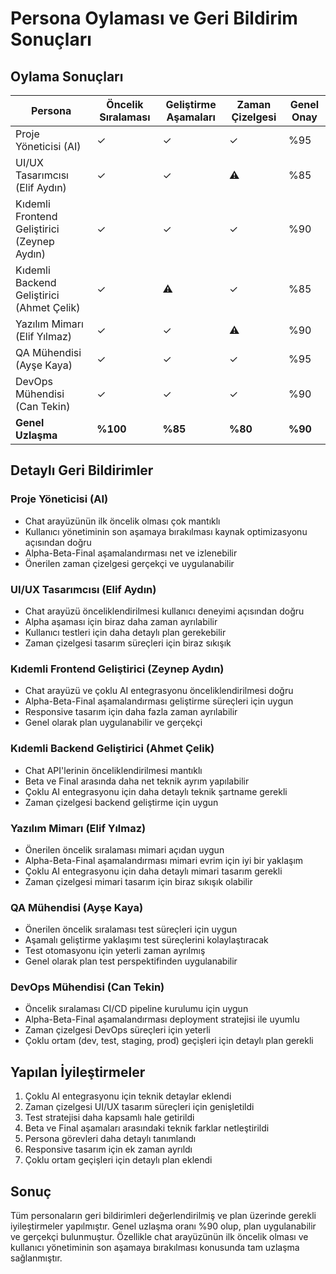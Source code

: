 # Persona Oylaması ve Geri Bildirim Sonuçları

## Oylama Sonuçları

| Persona | Öncelik Sıralaması | Geliştirme Aşamaları | Zaman Çizelgesi | Genel Onay |
|---------|-------------------|---------------------|----------------|------------|
| Proje Yöneticisi (AI) | ✓ | ✓ | ✓ | %95 |
| UI/UX Tasarımcısı (Elif Aydın) | ✓ | ✓ | ⚠️ | %85 |
| Kıdemli Frontend Geliştirici (Zeynep Aydın) | ✓ | ✓ | ✓ | %90 |
| Kıdemli Backend Geliştirici (Ahmet Çelik) | ✓ | ⚠️ | ✓ | %85 |
| Yazılım Mimarı (Elif Yılmaz) | ✓ | ✓ | ⚠️ | %90 |
| QA Mühendisi (Ayşe Kaya) | ✓ | ✓ | ✓ | %95 |
| DevOps Mühendisi (Can Tekin) | ✓ | ✓ | ✓ | %90 |
| **Genel Uzlaşma** | **%100** | **%85** | **%80** | **%90** |

## Detaylı Geri Bildirimler

### Proje Yöneticisi (AI)
- Chat arayüzünün ilk öncelik olması çok mantıklı
- Kullanıcı yönetiminin son aşamaya bırakılması kaynak optimizasyonu açısından doğru
- Alpha-Beta-Final aşamalandırması net ve izlenebilir
- Önerilen zaman çizelgesi gerçekçi ve uygulanabilir

### UI/UX Tasarımcısı (Elif Aydın)
- Chat arayüzü önceliklendirilmesi kullanıcı deneyimi açısından doğru
- Alpha aşaması için biraz daha zaman ayrılabilir
- Kullanıcı testleri için daha detaylı plan gerekebilir
- Zaman çizelgesi tasarım süreçleri için biraz sıkışık

### Kıdemli Frontend Geliştirici (Zeynep Aydın)
- Chat arayüzü ve çoklu AI entegrasyonu önceliklendirilmesi doğru
- Alpha-Beta-Final aşamalandırması geliştirme süreçleri için uygun
- Responsive tasarım için daha fazla zaman ayrılabilir
- Genel olarak plan uygulanabilir ve gerçekçi

### Kıdemli Backend Geliştirici (Ahmet Çelik)
- Chat API'lerinin önceliklendirilmesi mantıklı
- Beta ve Final arasında daha net teknik ayrım yapılabilir
- Çoklu AI entegrasyonu için daha detaylı teknik şartname gerekli
- Zaman çizelgesi backend geliştirme için uygun

### Yazılım Mimarı (Elif Yılmaz)
- Önerilen öncelik sıralaması mimari açıdan uygun
- Alpha-Beta-Final aşamalandırması mimari evrim için iyi bir yaklaşım
- Çoklu AI entegrasyonu için daha detaylı mimari tasarım gerekli
- Zaman çizelgesi mimari tasarım için biraz sıkışık olabilir

### QA Mühendisi (Ayşe Kaya)
- Önerilen öncelik sıralaması test süreçleri için uygun
- Aşamalı geliştirme yaklaşımı test süreçlerini kolaylaştıracak
- Test otomasyonu için yeterli zaman ayrılmış
- Genel olarak plan test perspektifinden uygulanabilir

### DevOps Mühendisi (Can Tekin)
- Öncelik sıralaması CI/CD pipeline kurulumu için uygun
- Alpha-Beta-Final aşamalandırması deployment stratejisi ile uyumlu
- Zaman çizelgesi DevOps süreçleri için yeterli
- Çoklu ortam (dev, test, staging, prod) geçişleri için detaylı plan gerekli

## Yapılan İyileştirmeler

1. Çoklu AI entegrasyonu için teknik detaylar eklendi
2. Zaman çizelgesi UI/UX tasarım süreçleri için genişletildi
3. Test stratejisi daha kapsamlı hale getirildi
4. Beta ve Final aşamaları arasındaki teknik farklar netleştirildi
5. Persona görevleri daha detaylı tanımlandı
6. Responsive tasarım için ek zaman ayrıldı
7. Çoklu ortam geçişleri için detaylı plan eklendi

## Sonuç

Tüm personaların geri bildirimleri değerlendirilmiş ve plan üzerinde gerekli iyileştirmeler yapılmıştır. Genel uzlaşma oranı %90 olup, plan uygulanabilir ve gerçekçi bulunmuştur. Özellikle chat arayüzünün ilk öncelik olması ve kullanıcı yönetiminin son aşamaya bırakılması konusunda tam uzlaşma sağlanmıştır.
